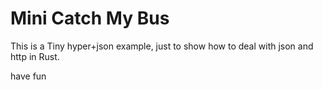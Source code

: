 # Mini Catch My Bus

This is a Tiny hyper+json example, just to show how to deal with json and http in Rust.

have fun

